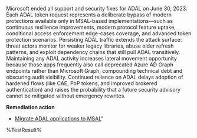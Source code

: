 Microsoft ended all support and security fixes for ADAL on June 30, 2023. Each ADAL token request represents a deliberate bypass of modern protections available only in MSAL-based implementations—such as continuous resilience improvements, modern protocol feature uptake, conditional access enforcement edge-cases coverage, and advanced token protection scenarios. Persisting ADAL traffic extends the attack surface: threat actors monitor for weaker legacy libraries, abuse older refresh patterns, and exploit dependency chains that still pull ADAL transitively. Maintaining any ADAL activity increases lateral movement opportunity because those apps frequently also call deprecated Azure AD Graph endpoints rather than Microsoft Graph, compounding technical debt and obscuring audit visibility. Continued reliance on ADAL delays adoption of hardened flows (like CAE, PoP tokens, and improved brokered authentication) and raises the probability that a future security advisory cannot be mitigated without emergency rewrites.

**Remediation action**

* [Migrate ADAL applications to MSAL](https://learn.microsoft.com/en-us/entra/identity-platform/msal-migration)"

<!--- Results --->
%TestResult%

